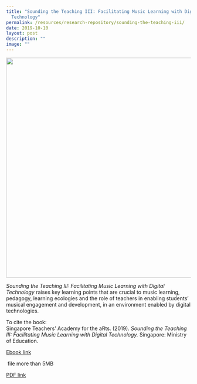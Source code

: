 ```yaml
---
title: "Sounding the Teaching III: Facilitating Music Learning with Digital
  Technology"
permalink: /resources/research-repository/sounding-the-teaching-iii/
date: 2019-10-10
layout: post
description: ""
image: ""
---
```


<img src="/images/62c72a2746.png" 
         style="width:600px"
	/>


_Sounding the Teaching III:_ _Facilitating Music Learning with Digital Technology_ raises key learning points that are crucial to music learning, pedagogy, learning ecologies and the role of teachers in enabling students’ musical engagement and development, in an environment enabled by digital technologies. 

To cite the book:  
Singapore Teachers’ Academy for the aRts. (2019). _Sounding the Teaching III: Facilitating Music Learning with Digital Technology._ Singapore: Ministry of Education.

[Ebook link](https://view.joomag.com/sounding-the-teaching-iii-facilitating-music-learning-with-music-tec-sounding-the-teaching-iii/0896008001554911343?short)

 file more than 5MB

[PDF link](https://academyofsingaporeteachers.moe.edu.sg/docs/librariesprovider4/research-publication/sounding-the-teaching-iii_v5_final.pdf?sfvrsn=73009fff_2)